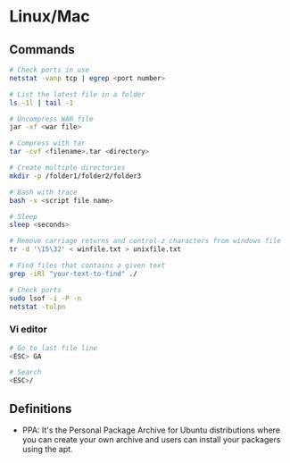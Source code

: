 # Linux/Mac

## Commands

```sh
# Check ports in use
netstat -vanp tcp | egrep <port number>

# List the latest file in a folder
ls -1l | tail -1

# Uncompress WAR file
jar -xf <war file>

# Compress with tar
tar -cvf <filename>.tar <directory>

# Create multiple directories
mkdir -p /folder1/folder2/folder3

# Bash with trace
bash -x <script file name>

# Sleep
sleep <seconds>

# Remove carriage returns and control-z characters from windows file
tr -d '\15\32' < winfile.txt > unixfile.txt

# Find files that contains a given text
grep -iRl "your-text-to-find" ./

# Check ports
sudo lsof -i -P -n
netstat -tulpn
```

### Vi editor

```sh
# Go to last file line
<ESC> GA

# Search
<ESC>/
```
## Definitions

* PPA: It's the Personal Package Archive for Ubuntu distributions where you can create your own archive and users can install your packagers using the apt.
